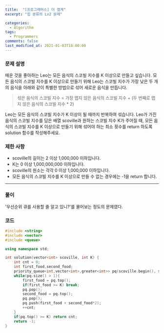 ```yaml
---
title:  "[프로그래머스] 더 맵게"
excerpt: "힙 분류의 Lv2 문제"

categories:
  - Algorithm
tags:
  - Programmers
comments: false
last_modified_at: 2021-01-03T18:00:00
---
```

### 문제 설명
매운 것을 좋아하는 Leo는 모든 음식의 스코빌 지수를 K 이상으로 만들고 싶습니다. 모든 음식의 스코빌 지수를 K 이상으로 만들기 위해 Leo는 스코빌 지수가 가장 낮은 두 개의 음식을 아래와 같이 특별한 방법으로 섞어 새로운 음식을 만듭니다.

> 섞은 음식의 스코빌 지수 = 가장 맵지 않은 음식의 스코빌 지수 + (두 번째로 맵지 않은 음식의 스코빌 지수 * 2)

Leo는 모든 음식의 스코빌 지수가 K 이상이 될 때까지 반복하여 섞습니다.
Leo가 가진 음식의 스코빌 지수를 담은 배열 scoville과 원하는 스코빌 지수 K가 주어질 때, 모든 음식의 스코빌 지수를 K 이상으로 만들기 위해 섞어야 하는 최소 횟수를 return 하도록 solution 함수를 작성해주세요.

### 제한 사항
- scoville의 길이는 2 이상 1,000,000 이하입니다.
- K는 0 이상 1,000,000,000 이하입니다.
- scoville의 원소는 각각 0 이상 1,000,000 이하입니다.
- 모든 음식의 스코빌 지수를 K 이상으로 만들 수 없는 경우에는 -1을 return 합니다.

---
### 풀이
'우선순위 큐를 사용할 줄 알고 있니?'를 물어보는 정도의 문제였다.

### 코드
```c++
#include <string>
#include <vector>
#include <queue>

using namespace std;

int solution(vector<int> scoville, int K) {
    int cnt = 0;
    int first_food,second_food;
    priority_queue<int,vector<int>,greater<int>> pq(scoville.begin(), scoville.end());
    while(pq.size() > 1){
        first_food = pq.top();
        if(first_food >= K) break;
        pq.pop();
        second_food = pq.top();
        pq.pop();
        pq.push(first_food + second_food*2);
        ++cnt;
    }
    if(pq.top() >= K) return cnt;
    return -1;
}
```
